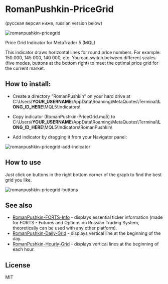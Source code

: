 RomanPushkin-PriceGrid
======================
(русская версия ниже, russian version below)

![romanpushkin-pricegrid](https://f.cloud.github.com/assets/1477672/1893722/8a052b94-7ab0-11e3-97b9-231156888b72.gif)

Price Grid Indicator for MetaTrader 5 (MQL)

This indicator draws horizontal lines for round price numbers. For example: 150 000, 145 000, 140 000, etc. You can switch between different scales (five modes, buttons at the bottom right) to meet the optimal price grid for the current market. 

How to install:
---------------

* Create a directory "RomanPushkin" on your hard drive at C:\Users\\__YOUR_USERNAME__\AppData\Roaming\MetaQuotes\Terminal\\__LONG_ID_HERE__\MQL5\Indicators\ 

* Copy indicator (RomanPushkin-PriceGrid.mq5) to C:\Users\\__YOUR_USERNAME__\AppData\Roaming\MetaQuotes\Terminal\\__LONG_ID_HERE__\MQL5\Indicators\RomanPushkin\

* Add indicator by dragging it from your Navigator panel:

![romanpushkin-pricegrid-add-indicator](https://f.cloud.github.com/assets/1477672/1893691/f295f2ae-7aad-11e3-9971-d9705001ba52.gif)

How to use
----------

Just click on buttons in the right bottom corner of the graph to find the best grid you like.

![romanpushkin-pricegrid-buttons](https://f.cloud.github.com/assets/1477672/1893696/d3da5a20-7aae-11e3-9dfe-b0644dda5100.gif)

See also
---------

* [RomanPushkin-FORTS-Info] - displays essential ticker information (made for FORTS - Futures and Options on Russian Trading System, theoretically can be used with any other platform).
* [RomanPushkin-Daily-Grid] - displays vertical line at the beginning of the day.
* [RomanPushkin-Hourly-Grid] - displays vertical lines at the beginning of each hour.

License
-------

MIT

[RomanPushkin-FORTS-Info]:https://github.com/ro31337/RomanPushkin-FORTS-Info
[RomanPushkin-Daily-Grid]:https://github.com/ro31337/RomanPushkin-DailyGrid
[RomanPushkin-Hourly-Grid]:https://github.com/ro31337/RomanPushkin-HourlyGrid
